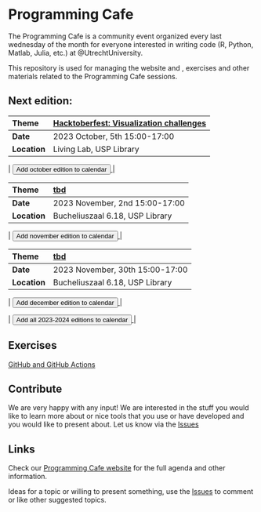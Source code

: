 # Programming Cafe

The Programming Cafe is a community event organized every last wednesday of the month for everyone interested in writing code (R, Python, Matlab, Julia, etc.) at @UtrechtUniversity.

This repository is used for managing the website and , exercises and other materials related to the Programming Cafe sessions.

## Next edition:

| Theme | [Hacktoberfest: Visualization challenges](https://utrechtuniversity.github.io/programming-cafe/) |
| :--- | :--- |
| __Date__ | 2023 October, 5th 15:00-17:00 |
| __Location__ | Living Lab, USP Library |

| <a href='https://raw.githubusercontent.com/UtrechtUniversity/programming-cafe/main/outlook/pcafe_sep2023.ics' download="Programming-Cafe">
<button type="button" class="btn btn-primary btn-sm">Add october edition to calendar</button>
</a> |

| Theme | [tbd](https://utrechtuniversity.github.io/programming-cafe/) |
| :--- | :--- |
| __Date__ | 2023 November, 2nd 15:00-17:00 |
| __Location__ | Bucheliuszaal 6.18, USP Library |

| <a href='https://raw.githubusercontent.com/UtrechtUniversity/programming-cafe/main/outlook/pcafe_nov2023.ics' download="Programming-Cafe">
<button type="button" class="btn btn-primary btn-sm">Add november edition to calendar</button>
</a> |

| Theme | [tbd](https://utrechtuniversity.github.io/programming-cafe/) |
| :--- | :--- |
| __Date__ | 2023 November, 30th 15:00-17:00 |
| __Location__ | Bucheliuszaal 6.18, USP Library |

| <a href='https://raw.githubusercontent.com/UtrechtUniversity/programming-cafe/main/outlook/pcafe_dec2023.ics' download="Programming-Cafe">
<button type="button" class="btn btn-primary btn-sm">Add december edition to calendar</button>
</a> |

| <a href='https://raw.githubusercontent.com/UtrechtUniversity/programming-cafe/main/outlook/pcafe_2023_2024.ics' download="Programming-Cafe">
<button type="button" class="btn btn-primary btn-sm">Add all 2023-2024 editions to calendar</button>
</a> |

## Exercises

[GitHub and GitHub Actions](exercises/github_actions/github_actions.md)

## Contribute
We are very happy with any input! We are interested in the stuff you would like to learn more about or nice tools that you use or have developed and you would like to present about. Let us know via the [Issues](https://github.com/UtrechtUniversity/programming-cafe/issues)

## Links

Check our [Programming Cafe website](https://utrechtuniversity.github.io/programming-cafe/) for the full agenda and other information.

Ideas for a topic or willing to present something, use the [Issues](https://github.com/UtrechtUniversity/programming-cafe/issues) to comment or like other suggested topics.
